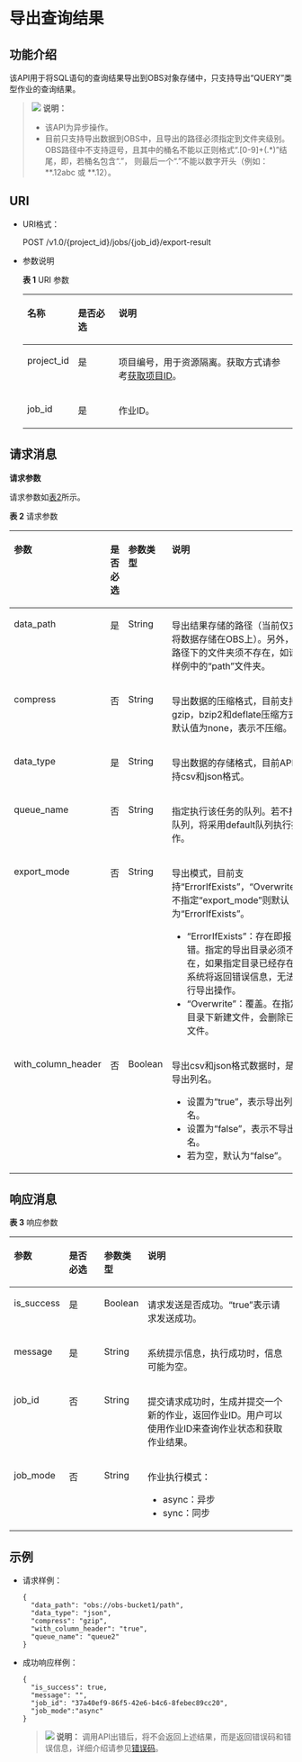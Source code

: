 # 导出查询结果<a name="dli_02_0024"></a>

## 功能介绍<a name="s8f3c49e4c1b64c1e9847f0382f5ebe00"></a>

该API用于将SQL语句的查询结果导出到OBS对象存储中，只支持导出“QUERY”类型作业的查询结果。

>![](public_sys-resources/icon-note.gif) **说明：** 
>-   该API为异步操作。
>-   目前只支持导出数据到OBS中，且导出的路径必须指定到文件夹级别。OBS路径中不支持逗号，且其中的桶名不能以正则格式“.\[0-9\]+\(.\*\)”结尾，即，若桶名包含“.”， 则最后一个“.”不能以数字开头（例如：\*\*.12abc 或 \*\*.12）。

## URI<a name="see6cb792336246b389c06fba699c6a19"></a>

-   URI格式：

    POST /v1.0/\{project\_id\}/jobs/\{job\_id\}/export-result

-   参数说明

    **表 1**  URI 参数

    <a name="zh-cn_topic_0069077814_table19635326"></a>
    <table><thead align="left"><tr id="zh-cn_topic_0069077814_row58575353"><th class="cellrowborder" valign="top" width="18.3%" id="mcps1.2.4.1.1"><p id="zh-cn_topic_0069077814_p24211849733"><a name="zh-cn_topic_0069077814_p24211849733"></a><a name="zh-cn_topic_0069077814_p24211849733"></a>名称</p>
    </th>
    <th class="cellrowborder" valign="top" width="15.1%" id="mcps1.2.4.1.2"><p id="zh-cn_topic_0069077814_p154212494314"><a name="zh-cn_topic_0069077814_p154212494314"></a><a name="zh-cn_topic_0069077814_p154212494314"></a>是否必选</p>
    </th>
    <th class="cellrowborder" valign="top" width="66.60000000000001%" id="mcps1.2.4.1.3"><p id="zh-cn_topic_0069077814_p142115491331"><a name="zh-cn_topic_0069077814_p142115491331"></a><a name="zh-cn_topic_0069077814_p142115491331"></a>说明</p>
    </th>
    </tr>
    </thead>
    <tbody><tr id="row1613317314419"><td class="cellrowborder" valign="top" width="18.3%" headers="mcps1.2.4.1.1 "><p id="zh-cn_topic_0069077803_p43412436"><a name="zh-cn_topic_0069077803_p43412436"></a><a name="zh-cn_topic_0069077803_p43412436"></a>project_id</p>
    </td>
    <td class="cellrowborder" valign="top" width="15.1%" headers="mcps1.2.4.1.2 "><p id="zh-cn_topic_0069077803_p26746391"><a name="zh-cn_topic_0069077803_p26746391"></a><a name="zh-cn_topic_0069077803_p26746391"></a>是</p>
    </td>
    <td class="cellrowborder" valign="top" width="66.60000000000001%" headers="mcps1.2.4.1.3 "><p id="p1310472724012"><a name="p1310472724012"></a><a name="p1310472724012"></a>项目编号，用于资源隔离。获取方式请参考<a href="获取项目ID.md">获取项目ID</a>。</p>
    </td>
    </tr>
    <tr id="zh-cn_topic_0069077814_row21896608"><td class="cellrowborder" valign="top" width="18.3%" headers="mcps1.2.4.1.1 "><p id="zh-cn_topic_0069077814_p28794863"><a name="zh-cn_topic_0069077814_p28794863"></a><a name="zh-cn_topic_0069077814_p28794863"></a>job_id</p>
    </td>
    <td class="cellrowborder" valign="top" width="15.1%" headers="mcps1.2.4.1.2 "><p id="zh-cn_topic_0069077814_p50682599"><a name="zh-cn_topic_0069077814_p50682599"></a><a name="zh-cn_topic_0069077814_p50682599"></a>是</p>
    </td>
    <td class="cellrowborder" valign="top" width="66.60000000000001%" headers="mcps1.2.4.1.3 "><p id="p19301152611105"><a name="p19301152611105"></a><a name="p19301152611105"></a>作业ID。</p>
    </td>
    </tr>
    </tbody>
    </table>


## 请求消息<a name="s8dda6ccfbea24c868af158e0aa7822c5"></a>

**请求参数**

请求参数如[表2](#zh-cn_topic_0069077814_table6839801)所示。 

**表 2**  请求参数

<a name="zh-cn_topic_0069077814_table6839801"></a>
<table><thead align="left"><tr id="zh-cn_topic_0069077814_row31115796"><th class="cellrowborder" valign="top" width="20.369999999999997%" id="mcps1.2.5.1.1"><p id="zh-cn_topic_0069077814_p785123114410"><a name="zh-cn_topic_0069077814_p785123114410"></a><a name="zh-cn_topic_0069077814_p785123114410"></a>参数</p>
</th>
<th class="cellrowborder" valign="top" width="9.6%" id="mcps1.2.5.1.2"><p id="a9cbd894ab2d34dd0bd43b4d9a5fea6a9"><a name="a9cbd894ab2d34dd0bd43b4d9a5fea6a9"></a><a name="a9cbd894ab2d34dd0bd43b4d9a5fea6a9"></a>是否必选</p>
</th>
<th class="cellrowborder" valign="top" width="10.58%" id="mcps1.2.5.1.3"><p id="zh-cn_topic_0069077814_p28511131847"><a name="zh-cn_topic_0069077814_p28511131847"></a><a name="zh-cn_topic_0069077814_p28511131847"></a>参数类型</p>
</th>
<th class="cellrowborder" valign="top" width="59.45%" id="mcps1.2.5.1.4"><p id="zh-cn_topic_0069077814_p98511131148"><a name="zh-cn_topic_0069077814_p98511131148"></a><a name="zh-cn_topic_0069077814_p98511131148"></a>说明</p>
</th>
</tr>
</thead>
<tbody><tr id="zh-cn_topic_0069077814_row48003701"><td class="cellrowborder" valign="top" width="20.369999999999997%" headers="mcps1.2.5.1.1 "><p id="zh-cn_topic_0069077814_p63094539"><a name="zh-cn_topic_0069077814_p63094539"></a><a name="zh-cn_topic_0069077814_p63094539"></a>data_path</p>
</td>
<td class="cellrowborder" valign="top" width="9.6%" headers="mcps1.2.5.1.2 "><p id="zh-cn_topic_0069077814_p10384034"><a name="zh-cn_topic_0069077814_p10384034"></a><a name="zh-cn_topic_0069077814_p10384034"></a>是</p>
</td>
<td class="cellrowborder" valign="top" width="10.58%" headers="mcps1.2.5.1.3 "><p id="zh-cn_topic_0069077814_p35800417"><a name="zh-cn_topic_0069077814_p35800417"></a><a name="zh-cn_topic_0069077814_p35800417"></a>String</p>
</td>
<td class="cellrowborder" valign="top" width="59.45%" headers="mcps1.2.5.1.4 "><p id="zh-cn_topic_0069077814_p14152689"><a name="zh-cn_topic_0069077814_p14152689"></a><a name="zh-cn_topic_0069077814_p14152689"></a>导出结果存储的路径（当前仅支持将数据存储在OBS上）。另外，该路径下的文件夹须不存在，如请求样例中的“path”文件夹。</p>
</td>
</tr>
<tr id="zh-cn_topic_0069077814_row60265343"><td class="cellrowborder" valign="top" width="20.369999999999997%" headers="mcps1.2.5.1.1 "><p id="zh-cn_topic_0069077814_p49654603"><a name="zh-cn_topic_0069077814_p49654603"></a><a name="zh-cn_topic_0069077814_p49654603"></a>compress</p>
</td>
<td class="cellrowborder" valign="top" width="9.6%" headers="mcps1.2.5.1.2 "><p id="zh-cn_topic_0069077814_p62599867"><a name="zh-cn_topic_0069077814_p62599867"></a><a name="zh-cn_topic_0069077814_p62599867"></a>否</p>
</td>
<td class="cellrowborder" valign="top" width="10.58%" headers="mcps1.2.5.1.3 "><p id="zh-cn_topic_0069077814_p37424439"><a name="zh-cn_topic_0069077814_p37424439"></a><a name="zh-cn_topic_0069077814_p37424439"></a>String</p>
</td>
<td class="cellrowborder" valign="top" width="59.45%" headers="mcps1.2.5.1.4 "><p id="zh-cn_topic_0069077814_p11480744"><a name="zh-cn_topic_0069077814_p11480744"></a><a name="zh-cn_topic_0069077814_p11480744"></a>导出数据的压缩格式，目前支持gzip，bzip2和deflate压缩方式； 默认值为none，表示不压缩。</p>
</td>
</tr>
<tr id="zh-cn_topic_0069077814_row36217840"><td class="cellrowborder" valign="top" width="20.369999999999997%" headers="mcps1.2.5.1.1 "><p id="zh-cn_topic_0069077814_p47963947"><a name="zh-cn_topic_0069077814_p47963947"></a><a name="zh-cn_topic_0069077814_p47963947"></a>data_type</p>
</td>
<td class="cellrowborder" valign="top" width="9.6%" headers="mcps1.2.5.1.2 "><p id="zh-cn_topic_0069077814_p59874511"><a name="zh-cn_topic_0069077814_p59874511"></a><a name="zh-cn_topic_0069077814_p59874511"></a>是</p>
</td>
<td class="cellrowborder" valign="top" width="10.58%" headers="mcps1.2.5.1.3 "><p id="zh-cn_topic_0069077814_p17997186"><a name="zh-cn_topic_0069077814_p17997186"></a><a name="zh-cn_topic_0069077814_p17997186"></a>String</p>
</td>
<td class="cellrowborder" valign="top" width="59.45%" headers="mcps1.2.5.1.4 "><p id="zh-cn_topic_0069077814_p48485999"><a name="zh-cn_topic_0069077814_p48485999"></a><a name="zh-cn_topic_0069077814_p48485999"></a>导出数据的存储格式，目前API支持csv和json格式。</p>
</td>
</tr>
<tr id="row1055940164"><td class="cellrowborder" valign="top" width="20.369999999999997%" headers="mcps1.2.5.1.1 "><p id="p8997725823"><a name="p8997725823"></a><a name="p8997725823"></a>queue_name</p>
</td>
<td class="cellrowborder" valign="top" width="9.6%" headers="mcps1.2.5.1.2 "><p id="p1399719251626"><a name="p1399719251626"></a><a name="p1399719251626"></a>否</p>
</td>
<td class="cellrowborder" valign="top" width="10.58%" headers="mcps1.2.5.1.3 "><p id="p999752510211"><a name="p999752510211"></a><a name="p999752510211"></a>String</p>
</td>
<td class="cellrowborder" valign="top" width="59.45%" headers="mcps1.2.5.1.4 "><p id="p799712251428"><a name="p799712251428"></a><a name="p799712251428"></a>指定执行该任务的队列。若不指定队列，将采用default队列执行操作。</p>
</td>
</tr>
<tr id="row10400346175818"><td class="cellrowborder" valign="top" width="20.369999999999997%" headers="mcps1.2.5.1.1 "><p id="p24001646175811"><a name="p24001646175811"></a><a name="p24001646175811"></a>export_mode</p>
</td>
<td class="cellrowborder" valign="top" width="9.6%" headers="mcps1.2.5.1.2 "><p id="p1040114612584"><a name="p1040114612584"></a><a name="p1040114612584"></a>否</p>
</td>
<td class="cellrowborder" valign="top" width="10.58%" headers="mcps1.2.5.1.3 "><p id="p1640154635815"><a name="p1640154635815"></a><a name="p1640154635815"></a>String</p>
</td>
<td class="cellrowborder" valign="top" width="59.45%" headers="mcps1.2.5.1.4 "><p id="p1715719535481"><a name="p1715719535481"></a><a name="p1715719535481"></a>导出模式，目前支持<span class="parmvalue" id="parmvalue55491769113750"><a name="parmvalue55491769113750"></a><a name="parmvalue55491769113750"></a>“ErrorIfExists”</span>，<span class="parmvalue" id="parmvalue12815081113834"><a name="parmvalue12815081113834"></a><a name="parmvalue12815081113834"></a>“Overwrite”</span>，不指定<span class="parmname" id="parmname43117902113839"><a name="parmname43117902113839"></a><a name="parmname43117902113839"></a>“export_mode”</span>则默认为<span class="parmvalue" id="parmvalue39325935113845"><a name="parmvalue39325935113845"></a><a name="parmvalue39325935113845"></a>“ErrorIfExists”</span>。</p>
<a name="ul1546719413358"></a><a name="ul1546719413358"></a><ul id="ul1546719413358"><li><span class="parmvalue" id="parmvalue34677493512"><a name="parmvalue34677493512"></a><a name="parmvalue34677493512"></a>“ErrorIfExists”</span>：存在即报错。指定的导出目录必须不存在，如果指定目录已经存在，系统将返回错误信息，无法执行导出操作。</li><li><span class="parmvalue" id="parmvalue1467241359"><a name="parmvalue1467241359"></a><a name="parmvalue1467241359"></a>“Overwrite”</span>：覆盖。在指定目录下新建文件，会删除已有文件。</li></ul>
</td>
</tr>
<tr id="row1797118337358"><td class="cellrowborder" valign="top" width="20.369999999999997%" headers="mcps1.2.5.1.1 "><p id="p7237131352610"><a name="p7237131352610"></a><a name="p7237131352610"></a>with_column_header</p>
</td>
<td class="cellrowborder" valign="top" width="9.6%" headers="mcps1.2.5.1.2 "><p id="p323711312614"><a name="p323711312614"></a><a name="p323711312614"></a>否</p>
</td>
<td class="cellrowborder" valign="top" width="10.58%" headers="mcps1.2.5.1.3 "><p id="p1623810130266"><a name="p1623810130266"></a><a name="p1623810130266"></a>Boolean</p>
</td>
<td class="cellrowborder" valign="top" width="59.45%" headers="mcps1.2.5.1.4 "><p id="p32941783315"><a name="p32941783315"></a><a name="p32941783315"></a>导出csv和json格式数据时，是否导出列名。</p>
<a name="ul4802193783212"></a><a name="ul4802193783212"></a><ul id="ul4802193783212"><li>设置为“true”，表示导出列名。</li><li>设置为“false”，表示不导出列名。</li><li>若为空，默认为“false”。</li></ul>
</td>
</tr>
</tbody>
</table>

## 响应消息<a name="s0d7de5aeff99479eb3a72f311e1ad3c7"></a>

**表 3**  响应参数

<a name="zh-cn_topic_0069077814_table60129687"></a>
<table><thead align="left"><tr id="zh-cn_topic_0069077814_row20495668"><th class="cellrowborder" valign="top" width="14.000000000000002%" id="mcps1.2.5.1.1"><p id="zh-cn_topic_0069077814_p139112501548"><a name="zh-cn_topic_0069077814_p139112501548"></a><a name="zh-cn_topic_0069077814_p139112501548"></a>参数</p>
</th>
<th class="cellrowborder" valign="top" width="13.54%" id="mcps1.2.5.1.2"><p id="a60fbcb1d1e7b4615a098895b0f426132"><a name="a60fbcb1d1e7b4615a098895b0f426132"></a><a name="a60fbcb1d1e7b4615a098895b0f426132"></a>是否必选</p>
</th>
<th class="cellrowborder" valign="top" width="13.62%" id="mcps1.2.5.1.3"><p id="zh-cn_topic_0069077814_p239111505415"><a name="zh-cn_topic_0069077814_p239111505415"></a><a name="zh-cn_topic_0069077814_p239111505415"></a>参数类型</p>
</th>
<th class="cellrowborder" valign="top" width="58.84%" id="mcps1.2.5.1.4"><p id="zh-cn_topic_0069077814_p339165019415"><a name="zh-cn_topic_0069077814_p339165019415"></a><a name="zh-cn_topic_0069077814_p339165019415"></a>说明</p>
</th>
</tr>
</thead>
<tbody><tr id="zh-cn_topic_0069077814_row46573083"><td class="cellrowborder" valign="top" width="14.000000000000002%" headers="mcps1.2.5.1.1 "><p id="zh-cn_topic_0069077814_p14323358"><a name="zh-cn_topic_0069077814_p14323358"></a><a name="zh-cn_topic_0069077814_p14323358"></a>is_success</p>
</td>
<td class="cellrowborder" valign="top" width="13.54%" headers="mcps1.2.5.1.2 "><p id="zh-cn_topic_0069077814_p19341321"><a name="zh-cn_topic_0069077814_p19341321"></a><a name="zh-cn_topic_0069077814_p19341321"></a>是</p>
</td>
<td class="cellrowborder" valign="top" width="13.62%" headers="mcps1.2.5.1.3 "><p id="zh-cn_topic_0069077814_p23143173"><a name="zh-cn_topic_0069077814_p23143173"></a><a name="zh-cn_topic_0069077814_p23143173"></a>Boolean</p>
</td>
<td class="cellrowborder" valign="top" width="58.84%" headers="mcps1.2.5.1.4 "><p id="p899244313414"><a name="p899244313414"></a><a name="p899244313414"></a>请求发送是否成功。<span class="parmvalue" id="parmvalue123486291675"><a name="parmvalue123486291675"></a><a name="parmvalue123486291675"></a>“true”</span>表示请求发送成功。</p>
</td>
</tr>
<tr id="zh-cn_topic_0069077814_row27048584"><td class="cellrowborder" valign="top" width="14.000000000000002%" headers="mcps1.2.5.1.1 "><p id="zh-cn_topic_0069077814_p43451716"><a name="zh-cn_topic_0069077814_p43451716"></a><a name="zh-cn_topic_0069077814_p43451716"></a>message</p>
</td>
<td class="cellrowborder" valign="top" width="13.54%" headers="mcps1.2.5.1.2 "><p id="zh-cn_topic_0069077814_p29928141"><a name="zh-cn_topic_0069077814_p29928141"></a><a name="zh-cn_topic_0069077814_p29928141"></a>是</p>
</td>
<td class="cellrowborder" valign="top" width="13.62%" headers="mcps1.2.5.1.3 "><p id="zh-cn_topic_0069077814_p8260362"><a name="zh-cn_topic_0069077814_p8260362"></a><a name="zh-cn_topic_0069077814_p8260362"></a>String</p>
</td>
<td class="cellrowborder" valign="top" width="58.84%" headers="mcps1.2.5.1.4 "><p id="p19992204319342"><a name="p19992204319342"></a><a name="p19992204319342"></a>系统提示信息，执行成功时，信息可能为空。</p>
</td>
</tr>
<tr id="row1191916151310"><td class="cellrowborder" valign="top" width="14.000000000000002%" headers="mcps1.2.5.1.1 "><p id="p152031611311"><a name="p152031611311"></a><a name="p152031611311"></a>job_id</p>
</td>
<td class="cellrowborder" valign="top" width="13.54%" headers="mcps1.2.5.1.2 "><p id="p192021631319"><a name="p192021631319"></a><a name="p192021631319"></a>否</p>
</td>
<td class="cellrowborder" valign="top" width="13.62%" headers="mcps1.2.5.1.3 "><p id="p92019164131"><a name="p92019164131"></a><a name="p92019164131"></a>String</p>
</td>
<td class="cellrowborder" valign="top" width="58.84%" headers="mcps1.2.5.1.4 "><p id="zh-cn_topic_0069077807_p52058427"><a name="zh-cn_topic_0069077807_p52058427"></a><a name="zh-cn_topic_0069077807_p52058427"></a>提交请求成功时，生成并提交一个新的作业，返回作业ID。用户可以使用作业ID来查询作业状态和获取作业结果。</p>
</td>
</tr>
<tr id="row38145234172"><td class="cellrowborder" valign="top" width="14.000000000000002%" headers="mcps1.2.5.1.1 "><p id="p208182023111712"><a name="p208182023111712"></a><a name="p208182023111712"></a>job_mode</p>
</td>
<td class="cellrowborder" valign="top" width="13.54%" headers="mcps1.2.5.1.2 "><p id="p3229125212417"><a name="p3229125212417"></a><a name="p3229125212417"></a>否</p>
</td>
<td class="cellrowborder" valign="top" width="13.62%" headers="mcps1.2.5.1.3 "><p id="p922911524243"><a name="p922911524243"></a><a name="p922911524243"></a>String</p>
</td>
<td class="cellrowborder" valign="top" width="58.84%" headers="mcps1.2.5.1.4 "><p id="p4229105292420"><a name="p4229105292420"></a><a name="p4229105292420"></a>作业执行模式：</p>
<a name="ul194411241202517"></a><a name="ul194411241202517"></a><ul id="ul194411241202517"><li>async：异步</li><li>sync：同步</li></ul>
</td>
</tr>
</tbody>
</table>

## 示例<a name="section2952393915123"></a>

-   请求样例：

    ```
    {
      "data_path": "obs://obs-bucket1/path",
      "data_type": "json",
      "compress": "gzip",
      "with_column_header": "true",
      "queue_name": "queue2"
    }
    ```

-   成功响应样例：

    ```
    {
      "is_success": true,
      "message": "",
      "job_id": "37a40ef9-86f5-42e6-b4c6-8febec89cc20",
      "job_mode":"async"
    }
    ```

    >![](public_sys-resources/icon-note.gif) **说明：** 
    >调用API出错后，将不会返回上述结果，而是返回错误码和错误信息，详细介绍请参见[错误码](错误码.md)。



